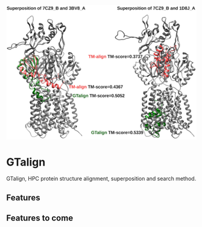 ![Header image](imgs/gtalign_header.jpg)

# GTalign

GTalign, HPC protein structure alignment, superposition and search method.

## Features

## Features to come

